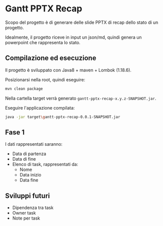 # Gantt PPTX Recap

Scopo del progetto è di generare delle slide PPTX di recap dello stato di un progetto.

Idealmente, il progetto riceve in input un json/md, quindi genera un powerpoint che rappresenta lo stato.

## Compilazione ed esecuzione

Il progetto è sviluppato con Java8 + maven + Lombok (1.18.6).

Posizionarsi nella root, quindi eseguire:

```bash
mvn clean package
```

Nella cartella target verrà generato `gantt-pptx-recap-x.y.z-SNAPSHOT.jar`.

Eseguire l'applicazione compilata:

```bash
java -jar target\gantt-pptx-recap-0.0.1-SNAPSHOT.jar
```

## Fase 1

I dati rappresentati saranno:

- Data di partenza
- Data di fine
- Elenco di task, rappresentati da:
    - Nome
    - Data inizio
    - Data fine

## Sviluppi futuri

- Dipendenza tra task
- Owner task
- Note per task